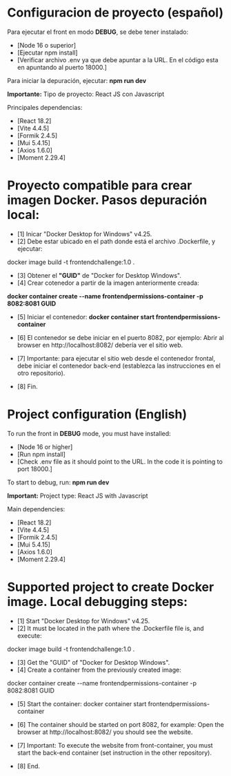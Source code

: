 # Configuracion de proyecto (español)
Para ejecutar el front en modo **DEBUG**, se debe tener instalado:
- [Node 16 o superior]
- [Ejecutar npm install]
- [Verificar archivo .env ya que debe apuntar a la URL. En el código esta en apuntando al puerto 18000.]

Para iniciar la depuración, ejecutar:
**npm run dev**

**Importante:**
Tipo de proyecto: React JS con Javascript

Principales dependencias:
- [React 18.2] 
- [Vite 4.4.5]
- [Formik 2.4.5]
- [Mui 5.4.15]
- [Axios 1.6.0]
- [Moment 2.29.4]

# Proyecto compatible para crear imagen Docker. Pasos depuración local:
- [1] Inicar "Docker Desktop for Windows" v4.25.
- [2] Debe estar ubicado en el path donde está el archivo .Dockerfile, y ejecutar:

docker image build -t frontendchallenge:1.0 .

- [3] Obtener el **"GUID"** de "Docker for Desktop Windows".
- [4] Crear cotenedor a partir de la imagen anteriormente creada:

**docker container create --name frontendpermissions-container -p 8082:8081 GUID**
- [5] Iniciar el contenedor: 
**docker container start frontendpermissions-container**

- [6] El contenedor se debe iniciar en el puerto 8082, por ejemplo: Abrir al browser en http://localhost:8082/ debería ver el sitio web.

- [7] Importante: para ejecutar el sitio web desde el contenedor frontal, debe iniciar el contenedor back-end (establezca las instrucciones en el otro repositorio).
  
- [8] Fin.

# Project configuration (English)
To run the front in **DEBUG** mode, you must have installed:
- [Node 16 or higher]
- [Run npm install]
- [Check .env file as it should point to the URL. In the code it is pointing to port 18000.]

To start to debug, run:
**npm run dev**

**Important:**
Project type: React JS with Javascript

Main dependencies:
- [React 18.2]
- [Vite 4.4.5]
- [Formik 2.4.5]
- [Mui 5.4.15]
- [Axios 1.6.0]
- [Moment 2.29.4]

# Supported project to create Docker image. Local debugging steps:
- [1] Start "Docker Desktop for Windows" v4.25.
- [2] It must be located in the path where the .Dockerfile file is, and execute:

docker image build -t frontendchallenge:1.0 .

- [3] Get the "GUID" of "Docker for Desktop Windows".
- [4] Create a container from the previously created image:

docker container create --name frontendpermissions-container -p 8082:8081 GUID
- [5] Start the container:
docker container start frontendpermissions-container

- [6] The container should be started on port 8082, for example: Open the browser at http://localhost:8082/ you should see the website.

- [7] Important: To execute the website from front-container, you must start the back-end container (set instruction in the other repository).

- [8] End.
